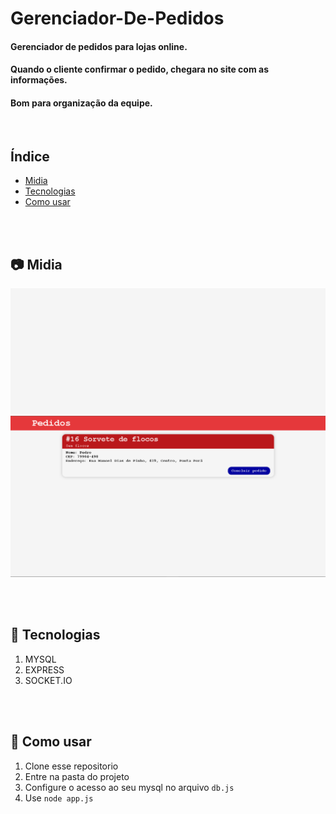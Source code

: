# Gerenciador-De-Pedidos
#### Gerenciador de pedidos para lojas online.
#### Quando o cliente confirmar o pedido, chegara no site com as informações.
#### Bom para organização da equipe.

<br>

## Índice
* [Midia](#midia)
* [Tecnologias](#tecnologias)
* [Como usar](#como-usar) 

<br><br>

## 📷 Midia

![Imagem](Pedidos.gif)
![Imagem](Pedidos.png)

<br><br>

## 🔧 Tecnologias
1. MYSQL
2. EXPRESS
3. SOCKET.IO

<br><br>

## 🏁 Como usar

1. Clone esse repositorio
2. Entre na pasta do projeto
3. Configure o acesso ao seu mysql no arquivo ```db.js```
4. Use ``` node app.js ```

